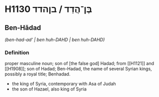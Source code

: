 # H1130 בֶּן־הֲדַד / בןהדד

## Ben-Hădad

_(ben-had-ad' | ben huh-DAHD | ben huh-DAHD)_

### Definition

proper masculine noun; son of [the false god] Hadad; from [[H1121]] and [[H1908]]; son of Hadad; Ben-Hadad, the name of several Syrian kings, possibly a royal title; Benhadad.

- the king of Syria, contemporary with Asa of Judah
- the son of Hazael, also king of Syria
